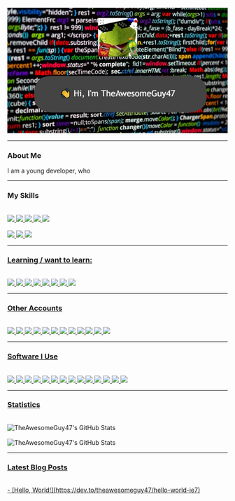 ![Hi, I'm TheAwesomeGuy47](/assets/opening-github-profile.jpg)
<br />


---

### About Me

I am a young developer, who

---

### My Skills
<br />
<a href="https://java.com"><img src="https://img.shields.io/badge/Java-ED8B00?style=for-the-badge&logo=java&logoColor=white">
<a href="https://python.org"><img src="https://img.shields.io/badge/python-3670A0?style=for-the-badge&logo=python&logoColor=ffdd54">
<a href="https://www.gnu.org/software/bash/"><img src="https://img.shields.io/badge/shell_script-%23121011.svg?style=for-the-badge&logo=gnu-bash&logoColor=white">
<a href="https://git-scm.com"><img src="https://img.shields.io/badge/git-%23F05033.svg?style=for-the-badge&logo=git&logoColor=white">
<a href="https://kernel.org"><img src="https://img.shields.io/badge/Linux-FCC624?style=for-the-badge&logo=linux&logoColor=black">
<br />
<br />
<a href="https://en.wikipedia.org/wiki/JavaScript"><img src="https://img.shields.io/badge/javascript-%23323330.svg?style=for-the-badge&logo=javascript&logoColor=%23F7DF1E">
<a href="https://en.wikipedia.org/wiki/HTML5"><img src="https://img.shields.io/badge/html5-%23E34F26.svg?style=for-the-badge&logo=html5&logoColor=white">
<a href="https://en.wikipedia.org/wiki/CSS"><img src="https://img.shields.io/badge/css3-%231572B6.svg?style=for-the-badge&logo=css3&logoColor=white">

---  

### Learning / want to learn:
<br />
<a href="https://en.wikipedia.org/wiki/C_(programming language)"><img src="https://img.shields.io/badge/c-%2300599C.svg?style=for-the-badge&logo=c&logoColor=white">
<a href="https://dotnet.microsoft.com/en-gb/languages/csharp"><img src="https://img.shields.io/badge/c%23-%23239120.svg?style=for-the-badge&logo=c-sharp&logoColor=white"> 
<a href="https://isocpp.org"><img src="https://img.shields.io/badge/c++-%2300599C.svg?style=for-the-badge&logo=c%2B%2B&logoColor=white">
<a href="https://go.dev"><img src="https://img.shields.io/badge/go-%2300ADD8.svg?style=for-the-badge&logo=go&logoColor=white">
<a href="https://kotlinlang.org"><img src="https://img.shields.io/badge/kotlin-%230095D5.svg?style=for-the-badge&logo=kotlin&logoColor=white">
<a href="https://lua.org"><img src="https://img.shields.io/badge/lua-%232C2D72.svg?style=for-the-badge&logo=lua&logoColor=white">
<a href="https://rust-lang.org"><img src="https://img.shields.io/badge/rust-%23000000.svg?style=for-the-badge&logo=rust&logoColor=white">
<a href="https://typescriptlang.org"><img src="https://img.shields.io/badge/typescript-%23007ACC.svg?style=for-the-badge&logo=typescript&logoColor=white">

---

### Other Accounts
<br />
<a href="https://twitter.com/TheAwesomeGuy47"><img src="https://img.shields.io/badge/Twitter-1DA1F2?style=for-the-badge&logo=twitter&logoColor=white">
<a href="https://gitlab.com/TheAwesomeGuy47"><img src="https://img.shields.io/badge/gitlab-%23181717.svg?style=for-the-badge&logo=gitlab&logoColor=white">
<a href="https://dev.to/TheAwesomeGuy47"><img src="https://img.shields.io/badge/dev.to-0A0A0A?style=for-the-badge&logo=dev.to&logoColor=white">
<a href="https://theawesomeguy47.itch.io"><img src="https://img.shields.io/badge/Itch-%23FF0B34.svg?style=for-the-badge&logo=Itch.io&logoColor=white">
<a href="https://steamcommunity.com/profiles/76561198843253726"><img src="https://img.shields.io/badge/steam-%23000000.svg?style=for-the-badge&logo=steam&logoColor=white">
<a href="https://reddit.com/u/thatkermitguy"><img src="https://img.shields.io/badge/Reddit-FF4500?style=for-the-badge&logo=reddit&logoColor=white">
<a href="https://discord.io/kermito"><img src="https://img.shields.io/badge/Kermit's%20Hangout-%237289DA.svg?style=for-the-badge&logo=discord&logoColor=white">
<a href="mailto:thatkermitguy@gmail.com"><img src="https://img.shields.io/badge/Gmail-D14836?style=for-the-badge&logo=gmail&logoColor=white">
<a href="http://live.xbox.com/Profile?Gamertag=TheAwesomeGuy47"><img src="https://img.shields.io/badge/TheAwesomeGuy47-%23107C10.svg?style=for-the-badge&logo=Xbox&logoColor=white">
<a href="https://www.youtube.com/channel/UCTOmjfJv6MucZ3uPEcKjNYQ"><img src="https://img.shields.io/badge/TheAwesomeGuy47-%23FF0000.svg?style=for-the-badge&logo=YouTube&logoColor=white">
<a href="https://replit.com/@TheAwesomeGuy47"><img src="https://img.shields.io/badge/Repl.it-%230D101E.svg?style=for-the-badge&logo=replit&logoColor=white">
<a href="https://codepen.io/theawesomeguy47"><img src="https://img.shields.io/badge/Codepen-000000?style=for-the-badge&logo=codepen&logoColor=white">
  
---
  
### Software I Use
<br />
<a href="https://archlinux.org"><img src="https://img.shields.io/badge/Arch%20Linux-1793D1?logo=arch-linux&logoColor=fff&style=for-the-badge">
<a href="https://android.com"><img src="https://img.shields.io/badge/Android-3DDC84?style=for-the-badge&logo=android&logoColor=white">
<a href="https://microsoft.com/en-gb/windows"><img src="https://img.shields.io/badge/Windows-0078D6?style=for-the-badge&logo=windows&logoColor=white">
<a href="https://trello.com"><img src="https://img.shields.io/badge/Trello-%23026AA7.svg?style=for-the-badge&logo=Trello&logoColor=white">
<a href="https://vim.org"><img src="https://img.shields.io/badge/VIM-%2311AB00.svg?style=for-the-badge&logo=vim&logoColor=white">
<a href="https://code.visualstudio.com"><img src="https://img.shields.io/badge/Visual%20Studio%20Code-0078d7.svg?style=for-the-badge&logo=visual-studio-code&logoColor=white">
<a href="https://emacs.org"><img src="https://img.shields.io/badge/Emacs-%237F5AB6.svg?&style=for-the-badge&logo=gnu-emacs&logoColor=white">
<a href="https://jetbrains.com/idea"><img src="https://img.shields.io/badge/IntelliJIDEA-000000.svg?style=for-the-badge&logo=intellij-idea&logoColor=white">
<a href="https://neovim.io"><img src="https://img.shields.io/badge/NeoVim-%2357A143.svg?&style=for-the-badge&logo=neovim&logoColor=white">
<a href="https://eclipse.org"><img src="https://img.shields.io/badge/Eclipse-FE7A16.svg?style=for-the-badge&logo=Eclipse&logoColor=white">
<a href="https://atom.io"><img src="https://img.shields.io/badge/Atom-%2366595C.svg?style=for-the-badge&logo=atom&logoColor=white">
<a href="https://developer.android.com/studio"><img src="https://img.shields.io/badge/Android%20Studio-3DDC84.svg?style=for-the-badge&logo=android-studio&logoColor=white">
<a href="https://visualstudio.microsoft.com"><img src="https://img.shields.io/badge/Visual%20Studio-5C2D91.svg?style=for-the-badge&logo=visual-studio&logoColor=white">
<a href="https://sublimetext.com"><img src="https://img.shields.io/badge/sublime_text-%23575757.svg?style=for-the-badge&logo=sublime-text&logoColor=important">
  
---

### Statistics
<br />
<img align="left" alt="TheAwesomeGuy47's GitHub Stats" src="https://github-readme-stats-beta-one-23.vercel.app/api?username=TheAwesomeGuy47&show_icons=true&theme=tokyonight" />
<br />
<br />
<img align="left" alt="TheAwesomeGuy47's GitHub Stats" src="https://github-readme-stats-beta-one-23.vercel.app/api/top-langs?username=TheAwesomeGuy47&layout=compact" />
<br />

---

### Latest Blog Posts
<br />
<!-- BLOG-POST-LIST:START -->
- [Hello, World!](https://dev.to/theawesomeguy47/hello-world-ie7)
<!-- BLOG-POST-LIST:END -->
